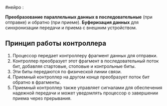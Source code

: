 #нейро :

**Преобразование параллельных данных в последовательные** (при отправке) и обратно (при приеме).
**Буферизация данных** для синхронизации передачи и приема с внешним устройством.
## Принцип работы контроллера
1. Процессор передает контроллеру фрагмент данных для отправки.
2. Контроллер преобразует этот фрагмент в последовательный поток бит, добавляя стартовые, стоповые и контрольные биты.
3. Эти биты передаются по физической линии связи.
4. Приемный контроллер на другом конце преобразует поток бит обратно в фрагменты.
5. Приемный контроллер также управляет сигналами для обеспечения надежной передачи и может уведомлять процессор о завершении приема через прерывания.